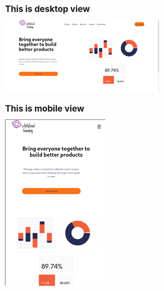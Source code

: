 <h1>This is desktop view</h1>

![desktop view](./Readme%20assets/desktop.png)

<h1>This is mobile view</h1>

![mobile view](./Readme%20assets/mobile.png)
